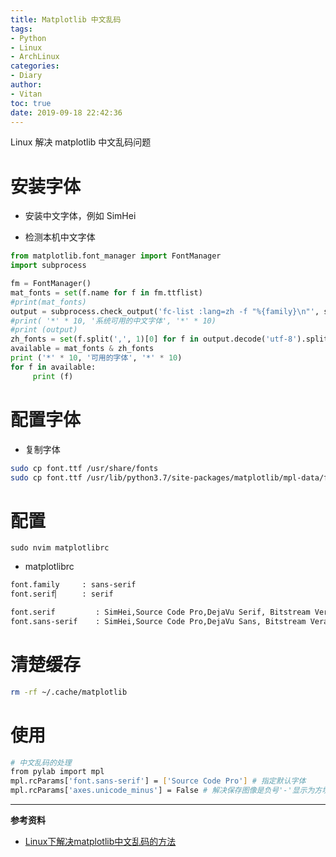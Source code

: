```yaml
---
title: Matplotlib 中文乱码
tags:
- Python
- Linux
- ArchLinux
categories:
- Diary
author:
- Vitan
toc: true
date: 2019-09-18 22:42:36
---
```

Linux 解决 matplotlib 中文乱码问题
<!--more-->

# 安装字体
- 安装中文字体，例如 SimHei

- 检测本机中文字体

```python
from matplotlib.font_manager import FontManager
import subprocess

fm = FontManager()
mat_fonts = set(f.name for f in fm.ttflist)
#print(mat_fonts)
output = subprocess.check_output('fc-list :lang=zh -f "%{family}\n"', shell=True)
#print( '*' * 10, '系统可用的中文字体', '*' * 10)
#print (output)
zh_fonts = set(f.split(',', 1)[0] for f in output.decode('utf-8').split('\n'))
available = mat_fonts & zh_fonts
print ('*' * 10, '可用的字体', '*' * 10)
for f in available:
     print (f)
```

# 配置字体
- 复制字体

```bash
sudo cp font.ttf /usr/share/fonts
sudo cp font.ttf /usr/lib/python3.7/site-packages/matplotlib/mpl-data/fonts
```

# 配置
```baah /usr/lib/python3.7/site-packages/matplotlib/mpl-data
sudo nvim matplotlibrc
```

- matplotlibrc

```bash
font.family     : sans-serif                                           
font.serif▏     : serif     

font.serif         : SimHei,Source Code Pro,DejaVu Serif, Bitstream Vera Serif, Computer Modern Roman, New Century Schoolbook, Century Schoolbook L, Utopia
font.sans-serif    : SimHei,Source Code Pro,DejaVu Sans, Bitstream Vera Sans, Computer Modern Sans Serif, Lucida Grande, Verdana, Geneva, Lucid, Arial, Helvetica
```

# 清楚缓存
```bash
rm -rf ~/.cache/matplotlib
```

# 使用
```bash
# 中文乱码的处理
from pylab import mpl
mpl.rcParams['font.sans-serif'] = ['Source Code Pro'] # 指定默认字体
mpl.rcParams['axes.unicode_minus'] = False # 解决保存图像是负号'-'显示为方块的问题
```


---
**参考资料**
- [Linux下解决matplotlib中文乱码的方法](https://segmentfault.com/a/1190000000621721)
